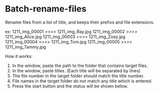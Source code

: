 # Batch-rename-files
Rename files from a list of title, and keeps their prefixs and file extensions.

ex: 
1211_img_00001 >>>> 1211_img_Ray.jpg
1211_img_00002 >>>> 1211_img_Alice.jpg
1211_img_00003 >>>> 1211_img_Zoey.jpg
1211_img_00004 >>>> 1211_img_Tom.jpg
1211_img_00005 >>>> 1211_img_Tammy.jpg

How it works:
1. In the window, paste the path to the folder that contains target files. 
2. In the window, paste titles. (Each title will be separated by lines)
3. The file number in the target folder should match the title number. 
4. File names in the target folder do not match any title which is entered.
5. Press the start button and the status will be shown below. 
